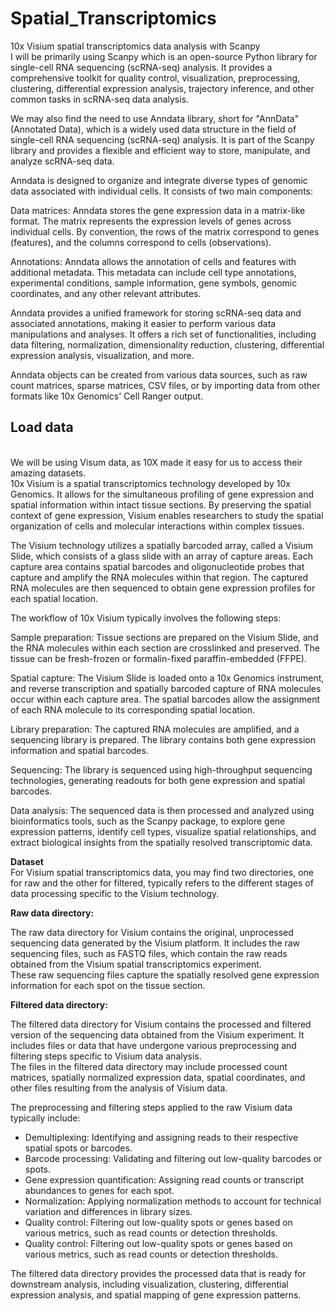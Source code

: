# Spatial_Transcriptomics
10x Visium spatial transcriptomics data analysis with Scanpy
<br>
I will be primarily using Scanpy which is an open-source Python library for single-cell RNA sequencing (scRNA-seq) analysis. It provides a comprehensive toolkit for quality control, visualization, preprocessing, clustering, differential expression analysis, trajectory inference, and other common tasks in scRNA-seq data analysis.

We may also find the need to use Anndata library, short for "AnnData" (Annotated Data), which is a widely used data structure in the field of single-cell RNA sequencing (scRNA-seq) analysis. It is part of the Scanpy library and provides a flexible and efficient way to store, manipulate, and analyze scRNA-seq data.

Anndata is designed to organize and integrate diverse types of genomic data associated with individual cells. It consists of two main components:

Data matrices: Anndata stores the gene expression data in a matrix-like format. The matrix represents the expression levels of genes across individual cells. By convention, the rows of the matrix correspond to genes (features), and the columns correspond to cells (observations).

Annotations: Anndata allows the annotation of cells and features with additional metadata. This metadata can include cell type annotations, experimental conditions, sample information, gene symbols, genomic coordinates, and any other relevant attributes.

Anndata provides a unified framework for storing scRNA-seq data and associated annotations, making it easier to perform various data manipulations and analyses. It offers a rich set of functionalities, including data filtering, normalization, dimensionality reduction, clustering, differential expression analysis, visualization, and more.

Anndata objects can be created from various data sources, such as raw count matrices, sparse matrices, CSV files, or by importing data from other formats like 10x Genomics' Cell Ranger output.

## **Load data**
<br>
We will be using Visum data, as 10X made it easy for us to access their amazing datasets. <br>
10x Visium is a spatial transcriptomics technology developed by 10x Genomics. It allows for the simultaneous profiling of gene expression and spatial information within intact tissue sections. By preserving the spatial context of gene expression, Visium enables researchers to study the spatial organization of cells and molecular interactions within complex tissues.

The Visium technology utilizes a spatially barcoded array, called a Visium Slide, which consists of a glass slide with an array of capture areas. Each capture area contains spatial barcodes and oligonucleotide probes that capture and amplify the RNA molecules within that region. The captured RNA molecules are then sequenced to obtain gene expression profiles for each spatial location.

The workflow of 10x Visium typically involves the following steps:

Sample preparation: Tissue sections are prepared on the Visium Slide, and the RNA molecules within each section are crosslinked and preserved. The tissue can be fresh-frozen or formalin-fixed paraffin-embedded (FFPE).

Spatial capture: The Visium Slide is loaded onto a 10x Genomics instrument, and reverse transcription and spatially barcoded capture of RNA molecules occur within each capture area. The spatial barcodes allow the assignment of each RNA molecule to its corresponding spatial location.

Library preparation: The captured RNA molecules are amplified, and a sequencing library is prepared. The library contains both gene expression information and spatial barcodes.

Sequencing: The library is sequenced using high-throughput sequencing technologies, generating readouts for both gene expression and spatial barcodes.

Data analysis: The sequenced data is then processed and analyzed using bioinformatics tools, such as the Scanpy package, to explore gene expression patterns, identify cell types, visualize spatial relationships, and extract biological insights from the spatially resolved transcriptomic data.

<p>

**Dataset** 
<br>
For Visium spatial transcriptomics data, you may find two directories, one for raw and the other for filtered, typically refers to the different stages of data processing specific to the Visium technology.

**Raw data directory:**

The raw data directory for Visium contains the original, unprocessed sequencing data generated by the Visium platform. It includes the raw sequencing files, such as FASTQ files, which contain the raw reads obtained from the Visium spatial transcriptomics experiment.
<br>
These raw sequencing files capture the spatially resolved gene expression information for each spot on the tissue section.

**Filtered data directory:**

The filtered data directory for Visium contains the processed and filtered version of the sequencing data obtained from the Visium experiment. It includes files or data that have undergone various preprocessing and filtering steps specific to Visium data analysis.
<br>
The files in the filtered data directory may include processed count matrices, spatially normalized expression data, spatial coordinates, and other files resulting from the analysis of Visium data. <br>

The preprocessing and filtering steps applied to the raw Visium data typically include:


*   Demultiplexing: Identifying and assigning reads to their respective spatial spots or barcodes.
*   Barcode processing: Validating and filtering out low-quality barcodes or spots.
*   Gene expression quantification: Assigning read counts or transcript abundances to genes for each spot.
*   Normalization: Applying normalization methods to account for technical variation and differences in library sizes.
*   Quality control: Filtering out low-quality spots or genes based on various metrics, such as read counts or detection thresholds.
*   Quality control: Filtering out low-quality spots or genes based on various metrics, such as read counts or detection thresholds.


The filtered data directory provides the processed data that is ready for downstream analysis, including visualization, clustering, differential expression analysis, and spatial mapping of gene expression patterns.



